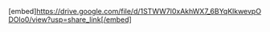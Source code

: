 [embed]https://drive.google.com/file/d/1STWW7l0xAkhWX7_6BYqKlkwevpODOlo0/view?usp=share_link[/embed]

